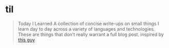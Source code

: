 # til
> Today I Learned
A collection of concise write-ups on small things I learn day to day across a variety of languages and technologies. These are things that don't really warrant a full blog post.
inspired by [this guy](https://github.com/jbranchaud/til)
